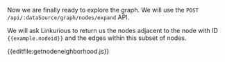 Now we are finally ready to explore the graph. We will use the `POST /api/:dataSource/graph/nodes/expand` API.

We will ask Linkurious to return us the nodes adjacent to the node with ID `{{example.nodeid}}` and the edges
within this subset of nodes.

{{editfile:getnodeneighborhood.js}}
